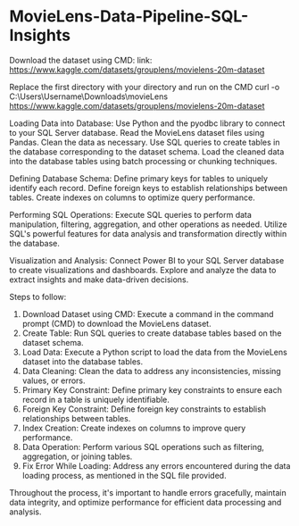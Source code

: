 # MovieLens-Data-Pipeline-SQL-Insights
Download the dataset using CMD:
link: https://www.kaggle.com/datasets/grouplens/movielens-20m-dataset

Replace the first directory with your directory and run on the CMD
curl -o C:\Users\Username\Downloads\movieLens https://www.kaggle.com/datasets/grouplens/movielens-20m-dataset


Loading Data into Database:
Use Python and the pyodbc library to connect to your SQL Server database.
Read the MovieLens dataset files using Pandas.
Clean the data as necessary.
Use SQL queries to create tables in the database corresponding to the dataset schema.
Load the cleaned data into the database tables using batch processing or chunking techniques.

Defining Database Schema:
Define primary keys for tables to uniquely identify each record.
Define foreign keys to establish relationships between tables.
Create indexes on columns to optimize query performance.

Performing SQL Operations:
Execute SQL queries to perform data manipulation, filtering, aggregation, and other operations as needed.
Utilize SQL's powerful features for data analysis and transformation directly within the database.

Visualization and Analysis:
Connect Power BI to your SQL Server database to create visualizations and dashboards.
Explore and analyze the data to extract insights and make data-driven decisions.

Steps to follow:

1. Download Dataset using CMD:
Execute a command in the command prompt (CMD) to download the MovieLens dataset.
2. Create Table:
Run SQL queries to create database tables based on the dataset schema.
3. Load Data:
Execute a Python script to load the data from the MovieLens dataset into the database tables.
4. Data Cleaning:
Clean the data to address any inconsistencies, missing values, or errors.
5. Primary Key Constraint:
Define primary key constraints to ensure each record in a table is uniquely identifiable.
6. Foreign Key Constraint:
Define foreign key constraints to establish relationships between tables.
7. Index Creation:
Create indexes on columns to improve query performance.
8. Data Operation:
Perform various SQL operations such as filtering, aggregation, or joining tables.
9. Fix Error While Loading:
Address any errors encountered during the data loading process, as mentioned in the SQL file provided.

Throughout the process, it's important to handle errors gracefully, maintain data integrity, and optimize performance for efficient data processing and analysis.


